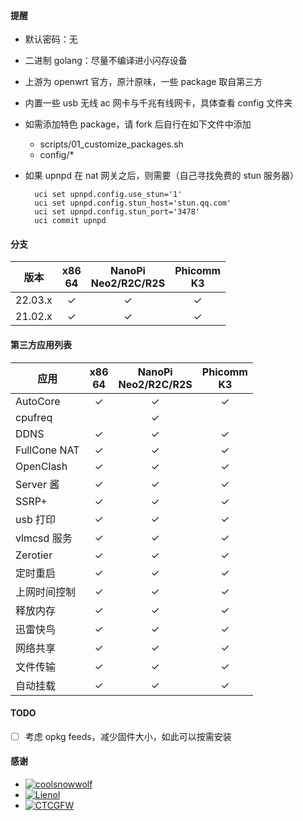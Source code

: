 #### 提醒

- 默认密码：无
- 二进制 golang：尽量不编译进小闪存设备
- 上游为 openwrt 官方，原汁原味，一些 package 取自第三方
- 内置一些 usb 无线 ac 网卡与千兆有线网卡，具体查看 config 文件夹
- 如需添加特色 package，请 fork 后自行在如下文件中添加
    - scripts/01_customize_packages.sh
    - config/*
- 如果 upnpd 在 nat 网关之后，则需要（自己寻找免费的 stun 服务器）

        uci set upnpd.config.use_stun='1'
        uci set upnpd.config.stun_host='stun.qq.com'
        uci set upnpd.config.stun_port='3478'
        uci commit upnpd

#### 分支

| 版本      |x86<br>64|NanoPi<br>Neo2/R2C/R2S|Phicomm<br>K3|
|-----------|:-------:|:--------------------:|:-----------:|
| 22.03.x   | &check; |        &check;       |    &check;  |
| 21.02.x   | &check; |        &check;       |    &check;  |

#### 第三方应用列表

| 应用        |x86<br>64|NanoPi<br>Neo2/R2C/R2S|Phicomm<br>K3|
|-------------|:-------:|:--------------------:|:-----------:|
| AutoCore    | &check; |       &check;        |   &check;   |
| cpufreq     |         |       &check;        |             |
| DDNS        | &check; |       &check;        |   &check;   |
| FullCone NAT| &check; |       &check;        |   &check;   |
| OpenClash   | &check; |       &check;        |   &check;   |
| Server 酱   | &check; |       &check;        |   &check;   |
| SSRP+       | &check; |       &check;        |   &check;   |
| usb 打印    | &check; |       &check;        |   &check;   |
| vlmcsd 服务 | &check; |       &check;        |   &check;   |
| Zerotier    | &check; |       &check;        |   &check;   |
| 定时重启    | &check; |       &check;        |   &check;   |
| 上网时间控制| &check; |       &check;        |   &check;   |
| 释放内存    | &check; |       &check;        |   &check;   |
| 迅雷快鸟    | &check; |       &check;        |   &check;   |
| 网络共享    | &check; |       &check;        |   &check;   |
| 文件传输    | &check; |       &check;        |   &check;   |
| 自动挂载    | &check; |       &check;        |   &check;   |

#### TODO

- [ ] 考虑 opkg feeds，减少固件大小，如此可以按需安装

#### 感谢

- [![coolsnowwolf](https://img.shields.io/badge/Lede-Lean-orange.svg?style=flat&logo=appveyor)](https://github.com/coolsnowwolf/lede)
- [![Lienol](https://img.shields.io/badge/OpenWrt-Lienol-orange.svg?style=flat&logo=appveyor)](https://github.com/Lienol/openwrt)
- [![CTCGFW](https://img.shields.io/badge/OpenWrt-CTCGFW-orange.svg?style=flat&logo=appveyor)](https://github.com/immortalwrt/immortalwrt)
